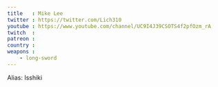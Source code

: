 ```yaml
---
title   : Mike Lee
twitter : https://twitter.com/Lich310
youtube : https://www.youtube.com/channel/UC9I4J39CSOTS4f2pfOzm_rA
twitch  :
patreon :
country :
weapons :
    - long-sword
---
```

Alias: Isshiki
